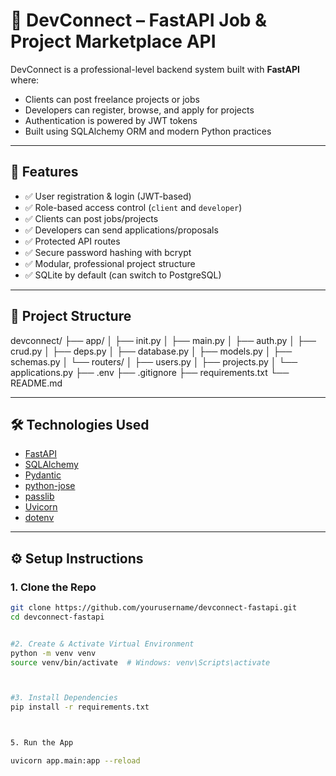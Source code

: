 # 🚀 DevConnect – FastAPI Job & Project Marketplace API

DevConnect is a professional-level backend system built with **FastAPI** where:
- Clients can post freelance projects or jobs
- Developers can register, browse, and apply for projects
- Authentication is powered by JWT tokens
- Built using SQLAlchemy ORM and modern Python practices

---

## 🔧 Features

- ✅ User registration & login (JWT-based)
- ✅ Role-based access control (`client` and `developer`)
- ✅ Clients can post jobs/projects
- ✅ Developers can send applications/proposals
- ✅ Protected API routes
- ✅ Secure password hashing with bcrypt
- ✅ Modular, professional project structure
- ✅ SQLite by default (can switch to PostgreSQL)

---

## 📁 Project Structure

devconnect/
├── app/
│ ├── init.py
│ ├── main.py
│ ├── auth.py
│ ├── crud.py
│ ├── deps.py
│ ├── database.py
│ ├── models.py
│ ├── schemas.py
│ └── routers/
│ ├── users.py
│ ├── projects.py
│ └── applications.py
├── .env
├── .gitignore
├── requirements.txt
└── README.md



---

## 🛠️ Technologies Used

- [FastAPI](https://fastapi.tiangolo.com/)
- [SQLAlchemy](https://www.sqlalchemy.org/)
- [Pydantic](https://pydantic-docs.helpmanual.io/)
- [python-jose](https://github.com/mpdavis/python-jose)
- [passlib](https://passlib.readthedocs.io/)
- [Uvicorn](https://www.uvicorn.org/)
- [dotenv](https://pypi.org/project/python-dotenv/)

---

## ⚙️ Setup Instructions

### 1. Clone the Repo

```bash
git clone https://github.com/yourusername/devconnect-fastapi.git
cd devconnect-fastapi


#2. Create & Activate Virtual Environment
python -m venv venv
source venv/bin/activate  # Windows: venv\Scripts\activate



#3. Install Dependencies
pip install -r requirements.txt



5. Run the App

uvicorn app.main:app --reload
